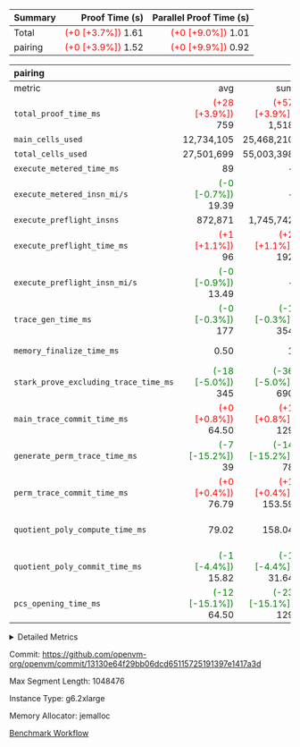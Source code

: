 | Summary | Proof Time (s) | Parallel Proof Time (s) |
|:---|---:|---:|
| Total | <span style='color: red'>(+0 [+3.7%])</span> 1.61 | <span style='color: red'>(+0 [+9.0%])</span> 1.01 |
| pairing | <span style='color: red'>(+0 [+3.9%])</span> 1.52 | <span style='color: red'>(+0 [+9.9%])</span> 0.92 |


| pairing |||||
|:---|---:|---:|---:|---:|
|metric|avg|sum|max|min|
| `total_proof_time_ms ` | <span style='color: red'>(+28 [+3.9%])</span> 759 | <span style='color: red'>(+57 [+3.9%])</span> 1,518 | <span style='color: red'>(+83 [+9.9%])</span> 919 | <span style='color: green'>(-26 [-4.2%])</span> 599 |
| `main_cells_used     ` |  12,734,105 |  25,468,210 |  16,059,916 |  9,408,294 |
| `total_cells_used    ` |  27,501,699 |  55,003,398 |  32,689,110 |  22,314,288 |
| `execute_metered_time_ms` |  89 | -          | -          | -          |
| `execute_metered_insn_mi/s` | <span style='color: green'>(-0 [-0.7%])</span> 19.39 | -          | <span style='color: green'>(-0 [-0.7%])</span> 19.39 | <span style='color: green'>(-0 [-0.7%])</span> 19.39 |
| `execute_preflight_insns` |  872,871 |  1,745,742 |  1,157,000 |  588,742 |
| `execute_preflight_time_ms` | <span style='color: red'>(+1 [+1.1%])</span> 96 | <span style='color: red'>(+2 [+1.1%])</span> 192 | <span style='color: red'>(+1 [+0.8%])</span> 131 | <span style='color: red'>(+1 [+1.7%])</span> 61 |
| `execute_preflight_insn_mi/s` | <span style='color: green'>(-0 [-0.9%])</span> 13.49 | -          | <span style='color: green'>(-0 [-1.1%])</span> 17.93 | <span style='color: green'>(-0 [-0.6%])</span> 9.06 |
| `trace_gen_time_ms   ` | <span style='color: green'>(-0 [-0.3%])</span> 177 | <span style='color: green'>(-1 [-0.3%])</span> 354 | <span style='color: green'>(-1 [-0.5%])</span> 193 |  161 |
| `memory_finalize_time_ms` |  0.50 |  1 |  1 | <span style='color: green'>(+0 [NaN%])</span> 0 |
| `stark_prove_excluding_trace_time_ms` | <span style='color: green'>(-18 [-5.0%])</span> 345 | <span style='color: green'>(-36 [-5.0%])</span> 690 | <span style='color: green'>(-10 [-2.5%])</span> 387 | <span style='color: green'>(-26 [-7.9%])</span> 303 |
| `main_trace_commit_time_ms` | <span style='color: red'>(+0 [+0.8%])</span> 64.50 | <span style='color: red'>(+1 [+0.8%])</span> 129 | <span style='color: red'>(+1 [+1.4%])</span> 75 |  54 |
| `generate_perm_trace_time_ms` | <span style='color: green'>(-7 [-15.2%])</span> 39 | <span style='color: green'>(-14 [-15.2%])</span> 78 | <span style='color: green'>(-5 [-10.6%])</span> 42 | <span style='color: green'>(-9 [-20.0%])</span> 36 |
| `perm_trace_commit_time_ms` | <span style='color: red'>(+0 [+0.4%])</span> 76.79 | <span style='color: red'>(+1 [+0.4%])</span> 153.59 |  88.70 | <span style='color: red'>(+1 [+1.1%])</span> 64.89 |
| `quotient_poly_compute_time_ms` |  79.02 |  158.04 | <span style='color: red'>(+1 [+0.7%])</span> 87.90 | <span style='color: green'>(-1 [-0.9%])</span> 70.14 |
| `quotient_poly_commit_time_ms` | <span style='color: green'>(-1 [-4.4%])</span> 15.82 | <span style='color: green'>(-1 [-4.4%])</span> 31.64 | <span style='color: green'>(-1 [-5.7%])</span> 17.62 | <span style='color: green'>(-0 [-2.7%])</span> 14.02 |
| `pcs_opening_time_ms ` | <span style='color: green'>(-12 [-15.1%])</span> 64.50 | <span style='color: green'>(-23 [-15.1%])</span> 129 | <span style='color: green'>(-6 [-7.9%])</span> 70 | <span style='color: green'>(-17 [-22.4%])</span> 59 |



<details>
<summary>Detailed Metrics</summary>

|  | memory_to_vec_partition_time_ms | keygen_time_ms | app proof_time_ms |
| --- | --- | --- |
|  | 59 | 843 | 1,759 | 

| group | prove_segment_time_ms | memory_to_vec_partition_time_ms | fri.log_blowup | execute_metered_time_ms | execute_metered_insns | execute_metered_insn_mi/s | compute_user_public_values_proof_time_ms |
| --- | --- | --- | --- | --- | --- | --- | --- |
| pairing | 599 | 40 | 1 | 89 | 1,745,742 | 19.39 | 146 | 

| group | air_name | quotient_deg | interactions | constraints |
| --- | --- | --- | --- | --- |
| pairing | AccessAdapterAir<16> | 2 | 5 | 12 | 
| pairing | AccessAdapterAir<2> | 2 | 5 | 12 | 
| pairing | AccessAdapterAir<32> | 2 | 5 | 12 | 
| pairing | AccessAdapterAir<4> | 2 | 5 | 12 | 
| pairing | AccessAdapterAir<8> | 2 | 5 | 12 | 
| pairing | BitwiseOperationLookupAir<8> | 2 | 2 | 4 | 
| pairing | MemoryMerkleAir<8> | 2 | 4 | 39 | 
| pairing | PersistentBoundaryAir<8> | 2 | 3 | 7 | 
| pairing | PhantomAir | 2 | 3 | 5 | 
| pairing | Poseidon2PeripheryAir<BabyBearParameters>, 1> | 2 | 1 | 286 | 
| pairing | ProgramAir | 1 | 1 | 4 | 
| pairing | RangeTupleCheckerAir<2> | 1 | 1 | 4 | 
| pairing | Rv32HintStoreAir | 2 | 18 | 28 | 
| pairing | VariableRangeCheckerAir | 1 | 1 | 4 | 
| pairing | VmAirWrapper<Rv32BaseAluAdapterAir, BaseAluCoreAir<4, 8> | 2 | 20 | 37 | 
| pairing | VmAirWrapper<Rv32BaseAluAdapterAir, LessThanCoreAir<4, 8> | 2 | 18 | 40 | 
| pairing | VmAirWrapper<Rv32BaseAluAdapterAir, ShiftCoreAir<4, 8> | 2 | 24 | 91 | 
| pairing | VmAirWrapper<Rv32BranchAdapterAir, BranchEqualCoreAir<4> | 2 | 11 | 20 | 
| pairing | VmAirWrapper<Rv32BranchAdapterAir, BranchLessThanCoreAir<4, 8> | 2 | 13 | 35 | 
| pairing | VmAirWrapper<Rv32CondRdWriteAdapterAir, Rv32JalLuiCoreAir> | 2 | 10 | 18 | 
| pairing | VmAirWrapper<Rv32IsEqualModAdapterAir<2, 1, 32, 32>, ModularIsEqualCoreAir<32, 4, 8> | 2 | 25 | 225 | 
| pairing | VmAirWrapper<Rv32JalrAdapterAir, Rv32JalrCoreAir> | 2 | 16 | 20 | 
| pairing | VmAirWrapper<Rv32LoadStoreAdapterAir, LoadSignExtendCoreAir<4, 8> | 2 | 18 | 33 | 
| pairing | VmAirWrapper<Rv32LoadStoreAdapterAir, LoadStoreCoreAir<4> | 2 | 17 | 40 | 
| pairing | VmAirWrapper<Rv32MultAdapterAir, DivRemCoreAir<4, 8> | 2 | 25 | 84 | 
| pairing | VmAirWrapper<Rv32MultAdapterAir, MulHCoreAir<4, 8> | 2 | 24 | 31 | 
| pairing | VmAirWrapper<Rv32MultAdapterAir, MultiplicationCoreAir<4, 8> | 2 | 19 | 19 | 
| pairing | VmAirWrapper<Rv32RdWriteAdapterAir, Rv32AuipcCoreAir> | 2 | 12 | 14 | 
| pairing | VmAirWrapper<Rv32VecHeapAdapterAir<1, 2, 2, 32, 32>, FieldExpressionCoreAir> | 2 | 415 | 480 | 
| pairing | VmAirWrapper<Rv32VecHeapAdapterAir<2, 1, 1, 32, 32>, FieldExpressionCoreAir> | 2 | 158 | 190 | 
| pairing | VmAirWrapper<Rv32VecHeapAdapterAir<2, 2, 2, 32, 32>, FieldExpressionCoreAir> | 2 | 428 | 457 | 
| pairing | VmConnectorAir | 2 | 5 | 11 | 

| group | air_name | segment | rows | prep_cols | perm_cols | main_cols | cells |
| --- | --- | --- | --- | --- | --- | --- | --- |
| pairing | AccessAdapterAir<16> | 0 | 131,072 |  | 16 | 25 | 5,373,952 | 
| pairing | AccessAdapterAir<16> | 1 | 131,072 |  | 16 | 25 | 5,373,952 | 
| pairing | AccessAdapterAir<32> | 0 | 65,536 |  | 16 | 41 | 3,735,552 | 
| pairing | AccessAdapterAir<32> | 1 | 65,536 |  | 16 | 41 | 3,735,552 | 
| pairing | AccessAdapterAir<8> | 0 | 524,288 |  | 16 | 17 | 17,301,504 | 
| pairing | AccessAdapterAir<8> | 1 | 262,144 |  | 16 | 17 | 8,650,752 | 
| pairing | BitwiseOperationLookupAir<8> | 0 | 65,536 | 3 | 8 | 2 | 655,360 | 
| pairing | BitwiseOperationLookupAir<8> | 1 | 65,536 | 3 | 8 | 2 | 655,360 | 
| pairing | MemoryMerkleAir<8> | 0 | 16,384 |  | 16 | 32 | 786,432 | 
| pairing | MemoryMerkleAir<8> | 1 | 16,384 |  | 16 | 32 | 786,432 | 
| pairing | PersistentBoundaryAir<8> | 0 | 16,384 |  | 12 | 20 | 524,288 | 
| pairing | PersistentBoundaryAir<8> | 1 | 16,384 |  | 12 | 20 | 524,288 | 
| pairing | PhantomAir | 0 | 1 |  | 12 | 6 | 18 | 
| pairing | Poseidon2PeripheryAir<BabyBearParameters>, 1> | 0 | 16,384 |  | 8 | 300 | 5,046,272 | 
| pairing | Poseidon2PeripheryAir<BabyBearParameters>, 1> | 1 | 8,192 |  | 8 | 300 | 2,523,136 | 
| pairing | ProgramAir | 0 | 32,768 |  | 8 | 10 | 589,824 | 
| pairing | ProgramAir | 1 | 32,768 |  | 8 | 10 | 589,824 | 
| pairing | RangeTupleCheckerAir<2> | 0 | 524,288 | 2 | 8 | 1 | 4,718,592 | 
| pairing | RangeTupleCheckerAir<2> | 1 | 524,288 | 2 | 8 | 1 | 4,718,592 | 
| pairing | Rv32HintStoreAir | 0 | 256 |  | 44 | 32 | 19,456 | 
| pairing | VariableRangeCheckerAir | 0 | 262,144 | 2 | 8 | 1 | 2,359,296 | 
| pairing | VariableRangeCheckerAir | 1 | 262,144 | 2 | 8 | 1 | 2,359,296 | 
| pairing | VmAirWrapper<Rv32BaseAluAdapterAir, BaseAluCoreAir<4, 8> | 0 | 524,288 |  | 52 | 36 | 46,137,344 | 
| pairing | VmAirWrapper<Rv32BaseAluAdapterAir, BaseAluCoreAir<4, 8> | 1 | 262,144 |  | 52 | 36 | 23,068,672 | 
| pairing | VmAirWrapper<Rv32BaseAluAdapterAir, LessThanCoreAir<4, 8> | 0 | 32,768 |  | 40 | 37 | 2,523,136 | 
| pairing | VmAirWrapper<Rv32BaseAluAdapterAir, LessThanCoreAir<4, 8> | 1 | 16,384 |  | 40 | 37 | 1,261,568 | 
| pairing | VmAirWrapper<Rv32BaseAluAdapterAir, ShiftCoreAir<4, 8> | 0 | 2,048 |  | 52 | 53 | 215,040 | 
| pairing | VmAirWrapper<Rv32BaseAluAdapterAir, ShiftCoreAir<4, 8> | 1 | 512 |  | 52 | 53 | 53,760 | 
| pairing | VmAirWrapper<Rv32BranchAdapterAir, BranchEqualCoreAir<4> | 0 | 131,072 |  | 28 | 26 | 7,077,888 | 
| pairing | VmAirWrapper<Rv32BranchAdapterAir, BranchEqualCoreAir<4> | 1 | 65,536 |  | 28 | 26 | 3,538,944 | 
| pairing | VmAirWrapper<Rv32BranchAdapterAir, BranchLessThanCoreAir<4, 8> | 0 | 131,072 |  | 32 | 32 | 8,388,608 | 
| pairing | VmAirWrapper<Rv32BranchAdapterAir, BranchLessThanCoreAir<4, 8> | 1 | 65,536 |  | 32 | 32 | 4,194,304 | 
| pairing | VmAirWrapper<Rv32CondRdWriteAdapterAir, Rv32JalLuiCoreAir> | 0 | 4,096 |  | 28 | 18 | 188,416 | 
| pairing | VmAirWrapper<Rv32CondRdWriteAdapterAir, Rv32JalLuiCoreAir> | 1 | 2,048 |  | 28 | 18 | 94,208 | 
| pairing | VmAirWrapper<Rv32IsEqualModAdapterAir<2, 1, 32, 32>, ModularIsEqualCoreAir<32, 4, 8> | 0 | 8 |  | 56 | 166 | 1,776 | 
| pairing | VmAirWrapper<Rv32IsEqualModAdapterAir<2, 1, 32, 32>, ModularIsEqualCoreAir<32, 4, 8> | 1 | 16 |  | 56 | 166 | 3,552 | 
| pairing | VmAirWrapper<Rv32JalrAdapterAir, Rv32JalrCoreAir> | 0 | 32,768 |  | 36 | 28 | 2,097,152 | 
| pairing | VmAirWrapper<Rv32JalrAdapterAir, Rv32JalrCoreAir> | 1 | 16,384 |  | 36 | 28 | 1,048,576 | 
| pairing | VmAirWrapper<Rv32LoadStoreAdapterAir, LoadStoreCoreAir<4> | 0 | 524,288 |  | 52 | 41 | 48,758,784 | 
| pairing | VmAirWrapper<Rv32LoadStoreAdapterAir, LoadStoreCoreAir<4> | 1 | 524,288 |  | 52 | 41 | 48,758,784 | 
| pairing | VmAirWrapper<Rv32MultAdapterAir, MulHCoreAir<4, 8> | 0 | 128 |  | 72 | 39 | 14,208 | 
| pairing | VmAirWrapper<Rv32MultAdapterAir, MulHCoreAir<4, 8> | 1 | 64 |  | 72 | 39 | 7,104 | 
| pairing | VmAirWrapper<Rv32MultAdapterAir, MultiplicationCoreAir<4, 8> | 0 | 512 |  | 52 | 31 | 42,496 | 
| pairing | VmAirWrapper<Rv32MultAdapterAir, MultiplicationCoreAir<4, 8> | 1 | 256 |  | 52 | 31 | 21,248 | 
| pairing | VmAirWrapper<Rv32RdWriteAdapterAir, Rv32AuipcCoreAir> | 0 | 16,384 |  | 28 | 20 | 786,432 | 
| pairing | VmAirWrapper<Rv32RdWriteAdapterAir, Rv32AuipcCoreAir> | 1 | 8,192 |  | 28 | 20 | 393,216 | 
| pairing | VmAirWrapper<Rv32VecHeapAdapterAir<2, 1, 1, 32, 32>, FieldExpressionCoreAir> | 0 | 512 |  | 320 | 263 | 298,496 | 
| pairing | VmAirWrapper<Rv32VecHeapAdapterAir<2, 1, 1, 32, 32>, FieldExpressionCoreAir> | 1 | 256 |  | 320 | 263 | 149,248 | 
| pairing | VmAirWrapper<Rv32VecHeapAdapterAir<2, 2, 2, 32, 32>, FieldExpressionCoreAir> | 0 | 8,192 |  | 604 | 497 | 9,019,392 | 
| pairing | VmAirWrapper<Rv32VecHeapAdapterAir<2, 2, 2, 32, 32>, FieldExpressionCoreAir> | 1 | 4,096 |  | 604 | 497 | 4,509,696 | 
| pairing | VmConnectorAir | 0 | 2 | 1 | 16 | 5 | 42 | 
| pairing | VmConnectorAir | 1 | 2 | 1 | 16 | 5 | 42 | 

| group | segment | trace_gen_time_ms | total_proof_time_ms | total_cells_used | total_cells | system_trace_gen_time_ms | stark_prove_excluding_trace_time_ms | single_trace_gen_time_ms | quotient_poly_compute_time_ms | quotient_poly_commit_time_ms | query phase_time_ms | perm_trace_commit_time_ms | pcs_opening_time_ms | partially_prove_time_ms | open_time_ms | memory_finalize_time_ms | main_trace_commit_time_ms | main_cells_used | generate_perm_trace_time_ms | execute_preflight_time_ms | execute_preflight_insns | execute_preflight_insn_mi/s | evaluate matrix_time_ms | eval_and_commit_quotient_time_ms | build fri inputs_time_ms | OpeningProverGpu::open_time_ms |
| --- | --- | --- | --- | --- | --- | --- | --- | --- | --- | --- | --- | --- | --- | --- | --- | --- | --- | --- | --- | --- | --- | --- | --- | --- | --- | --- |
| pairing | 0 | 161 | 919 | 32,689,110 | 172,558,444 | 161 | 387 | 0 | 87.90 | 17.62 | 7 | 88.70 | 70 | 135 | 70 | 1 | 75 | 16,059,916 | 42 | 131 | 1,157,000 | 9.06 | 26 | 106 | 1 | 70 | 
| pairing | 1 | 193 | 599 | 22,314,288 | 119,958,502 | 193 | 303 | 1 | 70.14 | 14.02 | 6 | 64.89 | 59 | 104 | 58 | 0 | 54 | 9,408,294 | 36 | 61 | 588,742 | 17.93 | 21 | 84 | 1 | 58 | 

| group | segment | trace_height_constraint | weighted_sum | threshold |
| --- | --- | --- | --- | --- |
| pairing | 0 | 0 | 2,833,302 | 2,013,265,921 | 
| pairing | 0 | 1 | 10,207,312 | 2,013,265,921 | 
| pairing | 0 | 2 | 1,416,651 | 2,013,265,921 | 
| pairing | 0 | 3 | 13,908,628 | 2,013,265,921 | 
| pairing | 0 | 4 | 65,536 | 2,013,265,921 | 
| pairing | 0 | 5 | 32,768 | 2,013,265,921 | 
| pairing | 0 | 6 | 3,151,888 | 2,013,265,921 | 
| pairing | 0 | 7 | 3,072 | 2,013,265,921 | 
| pairing | 0 | 8 | 32,585,813 | 2,013,265,921 | 
| pairing | 1 | 0 | 1,939,628 | 2,013,265,921 | 
| pairing | 1 | 1 | 6,975,568 | 2,013,265,921 | 
| pairing | 1 | 2 | 969,814 | 2,013,265,921 | 
| pairing | 1 | 3 | 9,239,640 | 2,013,265,921 | 
| pairing | 1 | 4 | 65,536 | 2,013,265,921 | 
| pairing | 1 | 5 | 32,768 | 2,013,265,921 | 
| pairing | 1 | 6 | 1,573,480 | 2,013,265,921 | 
| pairing | 1 | 7 | 1,536 | 2,013,265,921 | 
| pairing | 1 | 8 | 21,756,434 | 2,013,265,921 | 

</details>


Commit: https://github.com/openvm-org/openvm/commit/13130e64f29bb06dcd65115725191397e1417a3d

Max Segment Length: 1048476

Instance Type: g6.2xlarge

Memory Allocator: jemalloc

[Benchmark Workflow](https://github.com/openvm-org/openvm/actions/runs/18410252116)
